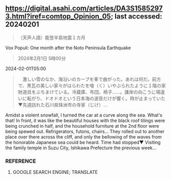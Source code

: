 ## https://digital.asahi.com/articles/DA3S15852973.html?iref=comtop_Opinion_05; last accessed: 20240201

> （天声人語）能登半島地震１カ月

Vox Populi: One month after the Noto Peninsula Earthquake

> 2024年2月1日 5時00分

2024-02-01T05:00

>　激しい雪のなか、海沿いのカーブを車で曲がった。あれは何だ。前方で、黒瓦の美しい家々がはらわたを喰（く）いやぶられたように１階の家財道具をぶちまけている。冷蔵庫、布団、椅子……。護岸の向こうに場違いに転がり、ドオドオという日本海の波音だけが響く。時が止まっていた▼先週訪れた石川県珠洲市の寺家（じけ）…

Amidst a violent snowfall, I turned the car at a curve along the sea. What's that! In front, it was like the beautiful houses with the black roof tilings were being crunched in half, and the household furniture at the 2nd floor were being spewed out. Refrigerators, futons, chairs... They rolled out to another place over there across the cliff, and only the bellowing of the waves from the honorable Japanese sea could be heard. Time had stopped▼ Visiting the family temple in Suzu City, Ishikawa Prefecture the previous week...

### REFERENCE

1) GOOGLE SEARCH ENGINE; TRANSLATE